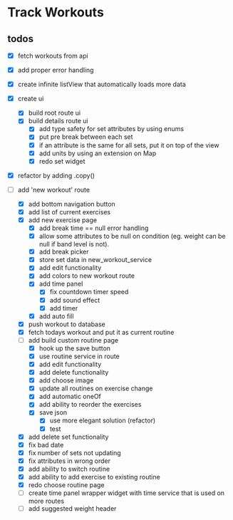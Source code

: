 # Track Workouts

## todos

- [x] fetch workouts from api
- [x] add proper error handling
- [x] create infinite listView that automatically loads more data
- [x] create ui

  - [x] build root route ui
  - [x] build details route ui
    - [x] add type safety for set attributes by using enums
    - [x] put pre break between each set
    - [x] if an attribute is the same for all sets, put it on top of the view
    - [x] add units by using an extension on Map
    - [x] redo set widget

- [x] refactor by adding .copy()

- [ ] add 'new workout' route
  - [x] add bottom navigation button
  - [x] add list of current exercises
  - [x] add new exercise page
    - [x] add break time == null error handling
    - [x] allow some attributes to be null on condition (eg. weight can be null if band level is not).
    - [x] add break picker
    - [x] store set data in new_workout_service
    - [x] add edit functionality
    - [x] add colors to new workout route
    - [x] add time panel
      - [x] fix countdown timer speed
      - [x] add sound effect
      - [x] add timer
    - [x] add auto fill
  - [x] push workout to database
  - [x] fetch todays workout and put it as current routine
  - [ ] add build custom routine page
    - [x] hook up the save button
    - [x] use routine service in route
    - [x] add edit functionality
    - [x] add delete functionality
    - [x] add choose image
    - [x] update all routines on exercise change
    - [x] add automatic oneOf
    - [x] add ability to reorder the exercises
    - [x] save json
      - [x] use more elegant solution (refactor)
      - [x] test
  - [x] add delete set functionality
  - [x] fix bad date
  - [x] fix number of sets not updating
  - [x] fix attributes in wrong order
  - [x] add ability to switch routine
  - [x] add ability to add exercise to existing routine
  - [x] redo choose routine page
  - [ ] create time panel wrapper widget with time service that is used on more routes
  - [ ] add suggested weight header
